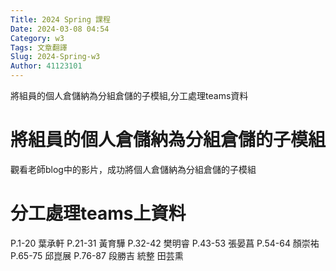 ```yaml
---
Title: 2024 Spring 課程
Date: 2024-03-08 04:54
Category: w3
Tags: 文章翻譯
Slug: 2024-Spring-w3
Author: 41123101
---
```


將組員的個人倉儲納為分組倉儲的子模組,分工處理teams資料

<!-- PELICAN_END_SUMMARY -->
# 將組員的個人倉儲納為分組倉儲的子模組
觀看老師blog中的影片，成功將個人倉儲納為分組倉儲的子模組
# 分工處理teams上資料
P.1-20  葉承軒
P.21-31 黃育驊
P.32-42 樊明睿
P.43-53 張晏菖
P.54-64 顏崇祐
P.65-75 邱崑展
P.76-87 段勝吉
統整     田芸熏